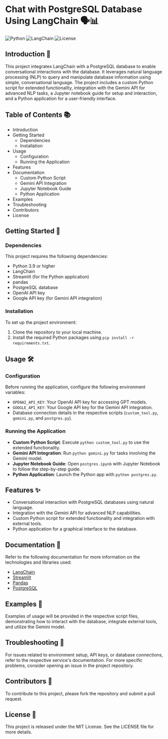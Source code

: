 
# Chat with PostgreSQL Database Using LangChain 🗣️📊

![Python](https://img.shields.io/badge/python-3.9+-blue.svg)
![LangChain](https://img.shields.io/badge/LangChain-Integrated-orange)
![License](https://img.shields.io/badge/license-MIT-green)

## Introduction 📜
This project integrates LangChain with a PostgreSQL database to enable conversational interactions with the database. It leverages natural language processing (NLP) to query and manipulate database information using simple, conversational language. The project includes a custom Python script for extended functionality, integration with the Gemini API for advanced NLP tasks, a Jupyter notebook guide for setup and interaction, and a Python application for a user-friendly interface.

## Table of Contents 📚
- Introduction
- Getting Started
  - Dependencies
  - Installation
- Usage
  - Configuration
  - Running the Application
- Features
- Documentation
  - Custom Python Script
  - Gemini API Integration
  - Jupyter Notebook Guide
  - Python Application
- Examples
- Troubleshooting
- Contributors
- License

## Getting Started 🚀

### Dependencies
This project requires the following dependencies:
- Python 3.9 or higher
- LangChain
- Streamlit (for the Python application)
- pandas
- PostgreSQL database
- OpenAI API key
- Google API key (for Gemini API integration)

### Installation
To set up the project environment:
1. Clone the repository to your local machine.
2. Install the required Python packages using `pip install -r requirements.txt`.

## Usage 🛠️

### Configuration
Before running the application, configure the following environment variables:
- `OPENAI_API_KEY`: Your OpenAI API key for accessing GPT models.
- `GOOGLE_API_KEY`: Your Google API key for the Gemini API integration.
- Database connection details in the respective scripts (`custom_tool.py`, `gemini.py`, and `postgres.py`).

### Running the Application
- **Custom Python Script**: Execute `python custom_tool.py` to use the extended functionality.
- **Gemini API Integration**: Run `python gemini.py` for tasks involving the Gemini model.
- **Jupyter Notebook Guide**: Open `postgres.ipynb` with Jupyter Notebook to follow the step-by-step guide.
- **Python Application**: Launch the Python app with `python postgres.py`.

## Features ✨
- Conversational interaction with PostgreSQL databases using natural language.
- Integration with the Gemini API for advanced NLP capabilities.
- Custom Python script for extended functionality and integration with external tools.
- Python application for a graphical interface to the database.

## Documentation 📖
Refer to the following documentation for more information on the technologies and libraries used:
- [LangChain](https://langchain.com)
- [Streamlit](https://docs.streamlit.io)
- [Pandas](https://pandas.pydata.org/docs/)
- [PostgreSQL](https://www.postgresql.org/docs/)

## Examples 📝
Examples of usage will be provided in the respective script files, demonstrating how to interact with the database, integrate external tools, and utilize the Gemini model.

## Troubleshooting 🔧
For issues related to environment setup, API keys, or database connections, refer to the respective service's documentation. For more specific problems, consider opening an issue in the project repository.

## Contributors 👥
To contribute to this project, please fork the repository and submit a pull request.

## License 📄
This project is released under the MIT License. See the LICENSE file for more details.
